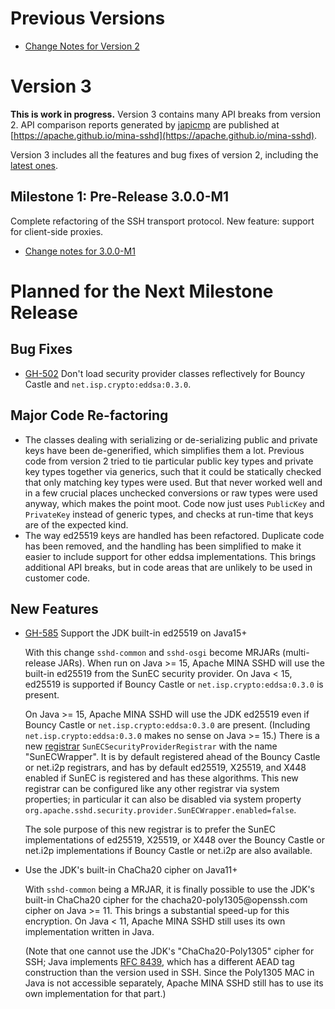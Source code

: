 # Previous Versions

* [Change Notes for Version 2](./docs/changes/version2.md)

# Version 3

**This is work in progress.**  Version 3 contains many API breaks from version 2. API comparison reports
generated by [japicmp](https://siom79.github.io/japicmp) are published at
[https://apache.github.io/mina-sshd](https://apache.github.io/mina-sshd).

Version 3 includes all the features and bug fixes of version 2, including the
[latest ones](https://github.com/apache/mina-sshd/blob/master/CHANGES.md#planned-for-next-version).

## Milestone 1: Pre-Release 3.0.0-M1

Complete refactoring of the SSH transport protocol. New feature: support for client-side proxies.

* [Change notes for 3.0.0-M1](./docs/changes/3.0.0-M1.md)

# Planned for the Next Milestone Release

## Bug Fixes

* [GH-502](https://github.com/apache/mina-sshd/issues/502) Don't load security provider classes reflectively
  for Bouncy Castle and `net.isp.crypto:eddsa:0.3.0`.

## Major Code Re-factoring

* The classes dealing with serializing or de-serializing public and private keys have been de-generified,
  which simplifies them a lot. Previous code from version 2 tried to tie particular public key types and
  private key types together via generics, such that it could be statically checked that only matching key
  types were used. But that never worked well and in a few crucial places unchecked conversions or raw
  types were used anyway, which makes the point moot. Code now just uses `PublicKey` and `PrivateKey` instead
  of generic types, and checks at run-time that keys are of the expected kind.
* The way ed25519 keys are handled has been refactored. Duplicate code has been removed, and the handling
  has been simplified to make it easier to include support for other eddsa implementations. This brings
  additional API breaks, but in code areas that are unlikely to be used in customer code.

## New Features

* [GH-585](https://github.com/apache/mina-sshd/issues/585) Support the JDK built-in ed25519 on Java15+

  With this change `sshd-common` and `sshd-osgi` become MRJARs (multi-release JARs). When run on Java >= 15,
  Apache MINA SSHD will use the built-in ed25519 from the SunEC security provider. On Java < 15, ed25519 is
  supported if Bouncy Castle or `net.isp.crypto:eddsa:0.3.0` is present.

  On Java >= 15, Apache MINA SSHD will use the JDK ed25519 even if Bouncy Castle or `net.isp.crypto:eddsa:0.3.0`
  are present. (Including `net.isp.crypto:eddsa:0.3.0` makes no sense on Java >= 15.) There is a new
  [registrar](./docs/security-providers.md) `SunECSecurityProviderRegistrar` with the name "SunECWrapper". It
  is by default registered ahead of the Bouncy Castle or net.i2p registrars, and has by default ed25519,
  X25519, and X448 enabled if SunEC is registered and has these algorithms. This new registrar can be 
  configured like any other registrar via system properties; in particular it can also be disabled via system
  property `org.apache.sshd.security.provider.SunECWrapper.enabled=false`.

  The sole purpose of this new registrar is to prefer the SunEC implementations of ed25519, X25519, or X448 over
  the Bouncy Castle or net.i2p implementations if Bouncy Castle or net.i2p are also available.

* Use the JDK's built-in ChaCha20 cipher on Java11+

  With `sshd-common` being a MRJAR, it is finally possible to use the JDK's built-in ChaCha20 cipher for the
  chacha20-poly1305@<!-- -->openssh.com cipher on Java >= 11. This brings a substantial speed-up for this
  encryption. On Java < 11, Apache MINA SSHD still uses its own implementation written in Java.
  
  (Note that one cannot use the JDK's "ChaCha20-Poly1305" cipher for SSH; Java implements
  [RFC 8439](https://datatracker.ietf.org/doc/html/rfc8439), which has a different AEAD tag construction than
  the version used in SSH. Since the Poly1305 MAC in Java is not accessible separately, Apache MINA SSHD still
  has to use its own implementation for that part.)

